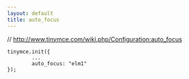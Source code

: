```yaml
---
layout: default
title: auto_focus
---
```


// http://www.tinymce.com/wiki.php/Configuration:auto_focus

```
tinymce.init({
        ...
        auto_focus: "elm1"
});
```
